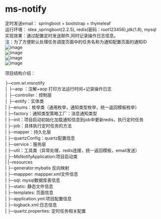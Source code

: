 # ms-notify
定时发送email： springboot + bootstrap + thymeleaf    
运行环境： idea ,springboot(2.2.5), redis(密码：root123456),jdk(1.8), mysql     
实现效果：通过配置定时发送邮件,同时记录操作日志信息。    
注：为了方便默认处理任务调度页面中的任务名称为通知配置页面的通知ID   
![image](https://github.com/wlonghui/ms-notify/blob/master/src/main/resources/static/img/msn01.png)  
![image](https://github.com/wlonghui/ms-notify/blob/master/src/main/resources/static/img/msn02.png)  
![image](https://github.com/wlonghui/ms-notify/blob/master/src/main/resources/static/img/msn03.png)  
![image](https://github.com/wlonghui/ms-notify/blob/master/src/main/resources/static/img/msn04.png)  

项目结构介绍：  

  ├─com.wl.msnotify    
  │      ├─aop ：注解+aop  打印方法运行时间+记录操作日志    
  │      ├─controller：控制层        
  │      ├─entify：实体类       
  |      ├─enums：枚举类（通用枚举，通知类型枚举，统一返回模板枚举）    
  |      ├─factory：通知类型策略工厂：消息通知类型     
  |      ├─init：项目启动初始化加载通知信息到job中更新redis，执行定时任务      
  |      ├─job：具体执行定时任务的方法      
  |      ├─mapper：持久化层      
  |      ├─quartzConfig：quartz配置信息    
  |      ├─service：服务层     
  |      ├─util：工具类（异常处理，redis连接，统一返回模板，email发送）    
  |      ├─MsNotifyApplication:项目启动类     
  |
  |─resources    
  |      ├─generator:mybatis 反向映射     
  |      ├─mappper: mappper.xml文件信息        
  |      ├─sql: mysql数据库表信息       
  |      ├─static: 静态文件信息         
  |      ├─templates: 页面信息      
  |      ├─application.yml:项目配置信息    
  |      ├─logback.xml:日志信息     
  |      ├─quartz.properties: 定时任务相关配置    
